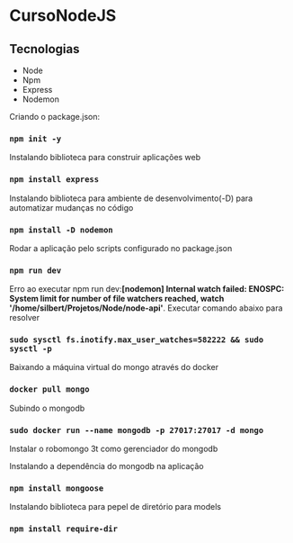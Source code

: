 # CursoNodeJS

## Tecnologias

- Node
- Npm
- Express
- Nodemon
 
Criando o package.json:

### `npm init -y`

Instalando biblioteca para construir aplicações web

### `npm install express`

Instalando biblioteca para ambiente de desenvolvimento(-D) para automatizar mudanças no código

### `npm install -D nodemon`

Rodar a aplicação pelo scripts configurado no package.json

### `npm run dev`

Erro ao executar npm run dev:**[nodemon] Internal watch failed: ENOSPC: System limit for number of file watchers reached, watch '/home/silbert/Projetos/Node/node-api'**. Executar comando abaixo para resolver 

### `sudo sysctl fs.inotify.max_user_watches=582222 && sudo sysctl -p`

Baixando a máquina virtual do mongo através do docker

### `docker pull mongo`

Subindo o mongodb 

### `sudo docker run --name mongodb -p 27017:27017 -d mongo`

Instalar o robomongo 3t como gerenciador do mongodb

Instalando a dependência do mongodb na aplicação

### `npm install mongoose`

Instalando biblioteca para pepel de diretório para models

### `npm install require-dir`
